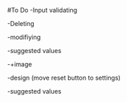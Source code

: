 #To Do
-Input validating

-Deleting

-modifiying

-suggested values

-+image

-design (move reset button to settings)

-suggested values
